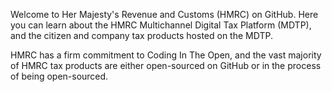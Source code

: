---
---

Welcome to Her Majesty's Revenue and Customs (HMRC) on GitHub. Here you can learn about the HMRC Multichannel Digital Tax Platform (MDTP), and the citizen and company tax products hosted on the MDTP.

HMRC has a firm commitment to Coding In The Open, and the vast majority of HMRC tax products are either open-sourced on GitHub or in the process of being open-sourced.